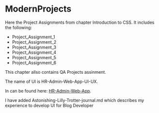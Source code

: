 # ModernProjects
Here the Project Assignments from chapter Introduction to CSS.
It includes the following:

* Project_Assignment\_1
* Project_Assignment\_2
* Project_Assignment\_3
* Project_Assignment\_4
* Project_Assignment\_5
* Project_Assignment\_6

This chapter allso contains QA Projects assinment.

The name of UI is HR-Admin-Web-App-UI-UX.

In can be found here: [HR-Admin-Web-App](https://dribble.com/shots/1228248-HR-Admin-Web-UI-UX/attachments/165366).

I have added Astonishing-Lilly-Trotter-journal.md which describes my experience to develop UI for Blog Developer
    
